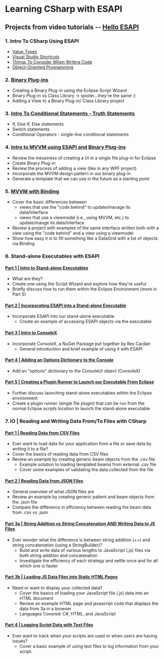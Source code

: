 # Learning CSharp with ESAPI

## Projects from video tutorials -- [Hello ESAPI](https://www.youtube.com/channel/UCaIibdaWUN3D_0MCmuCmO-w)

### 1. Intro To CSharp Using ESAPI

- [Value Types](https://www.youtube.com/watch?v=S6XrRCY2A4E&t=13s)
- [Visual Studio Shortcuts](https://www.youtube.com/watch?v=bug6eeHhqKA)
- [Things To Consider When Writing Code](https://www.youtube.com/watch?v=VtZ2bjOo15Y&t=2s)
- [Object-Oriented Programming](https://www.youtube.com/watch?v=4TBed1btXNw)

### 2. [Binary Plug-ins](https://www.youtube.com/watch?v=7gbqSBJiUYM&t=2598s)

- Creating a Binary Plug-in using the Eclipse Script Wizard
- Binary Plug-in vs Class Library -> spoiler...they're the same :)
- Adding a View to a Binary Plug-in/ Class Library project

### 3. [Intro To Conditional Statements - Truth Statements](https://www.youtube.com/watch?v=PRdxSto26ak)

- If, Else If, Else statements
- Switch statements
- Conditional Operators - single-line conditional statements

### 4. [Intro to MVVM using ESAPI and Binary Plug-ins](https://www.youtube.com/watch?v=gBbPA1iq5nI)

- Review the messiness of creating a UI in a single file plug-in for Eclipse
- Create Binary Plug-in
- Review the process of adding a view (like in any WPF project)
- Incorporate the MVVM design pattern in our binary plug-in
- Generate a template that we can use in the future as a starting point

### 5. [MVVM with Binding](https://www.youtube.com/watch?v=BEffjcmY_MU)

- Cover the basic differences between
  - views that use the "code behind" to update/manage its data/interface
  - views that use a viewmodel (i.e., using MVVM, etc.) to update/mange its data/interface
- Review a project with examples of the same interface written both with a view using the "code behind" and a view using a viewmodel
- Show how easy it is to fill something like a DataGrid with a list of objects via Binding

### 6. Stand-alone Executables with ESAPI
#### [Part 1 | Intro to Stand-alone Executables](https://youtu.be/5umPshEIty0)
- What are they?
- Create one using the Script Wizard and explore how they're useful
- Briefly discuss how to run them within the Eclipse Environment (more in Part 5)

#### [Part 2 | Incorporating ESAPI into a Stand-alone Executable](https://youtu.be/A3kOaI7WECo)
- Incorporate ESAPI into our stand-alone executable
	- Create an example of accessing ESAPI objects via the executable

#### [Part 3 | Intro to ConsoleX](https://youtu.be/LbHeakW3MjU)
- Incorporate ConsoleX, a NuGet Package put together by Rex Cardan
	- General introduction and brief example of using it with ESAPI

#### [Part 4 | Adding an Options Dictionary to the Console](https://youtu.be/AnECGMjfiQY)
- Add an "options" dictionary to the ConsoleUI object (ConsoleX)

#### [Part 5 | Creating a Plugin Runner to Launch our Executable From Eclipse](https://youtu.be/a9f5ePuPLdI)
- Further discuss launching stand-alone executables within the Eclipse environment
- Create a plugin runner (single file plugin) that can be run from the normal Eclipse scripts location to launch the stand-alone executable

### 7. IO | Reading and Writing Data From/To Files with CSharp
#### [Part 1 | Reading Data from CSV Files](https://youtu.be/92o2i-BbI1g)
- Ever want to load data for your application from a file or save data by writing it to a file? 
- Cover the basics of reading data from CSV files
- Review an example by creating generic beam objects from the .csv file 
	- Example solution to loading templated beams from external .csv file
	- Cover some examples of validating the data collected from the file

#### [Part 2 | Reading Data from JSON Files](https://youtu.be/IDciyvKT2Bg)
- General overview of what JSON files are
- Review an example by creating generic patient and beam objects from the .json file
- Compare the difference in efficiency between reading the beam data from .csv vs .json

#### [Part 3a | String Addition vs String Concatenation AND Writing Data to JS Files](https://youtu.be/RZO1S98exmw)
- Ever wonder what the difference is between string addition (+=) and string concatenation (using a StringBuilder)?
	- Build and write data of various lengths to JavaScript (.js) files via both string addition and concatenation
	- Investigate the efficiency of each strategy and settle once and for all which one is faster

#### [Part 3b | Loading JS Data Files into Static HTML Pages](https://youtu.be/pSXGfOnXC7o)
- Need or want to display your collected data? 
	- Cover the basics of loading your JavaScript file (.js) data into an HTML document
	- Review an example HTML page and javascript code that displays the data from 3a in a browser 
	- Languages Covered: C#, HTML, and JavaScript

#### [Part 4 | Logging Script Data with Text Files](https://youtu.be/TZsdSCT6HE0)
- Ever want to track when your scripts are used or when users are having issues?
	- Cover a basic example of using text files to log information from your script.